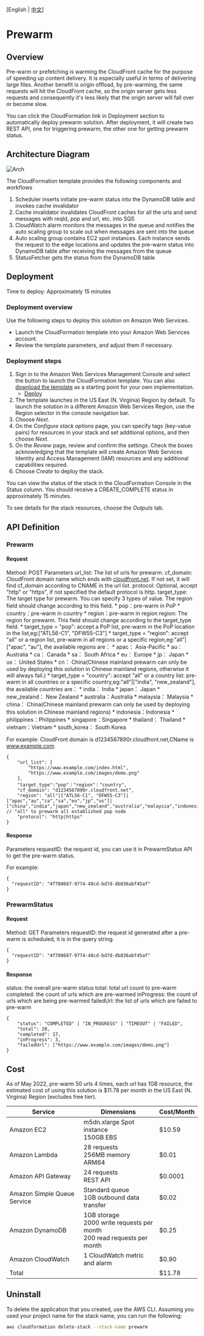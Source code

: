 [English | [中文](./README-cn.md)]

# Prewarm

## Overview

Pre-warm or prefetching is warming the CloudFront cache for the purpose of speeding up content delivery. It is especially useful in terms of delivering large files. Another benefit is origin offload, by pre-warming, the same requests will hit the CloudFront cache, so the origin server gets less requests and consequently it's less likely that the origin server will fall over or become slow.

You can click the CloudFormation link in Deployment section to automatically deploy prewarm solution. After deployment, it will create two REST API, one for triggering prewarm, the other one for getting prewarm status.

## Architecture Diagram

![Arch](./image/PrewarmAPI-arch.png)

The CloudFormation template provides the following components and workflows

1. Scheduler inserts initiate pre-warm status into the DynamoDB table and invokes cache invalidator
2. Cache invalidator invalidates CloudFront caches for all the urls and send messages with reqId, pop and url, etc. into SQS
3. CloudWatch alarm monitors the messages in the queue and notifies the auto scaling group to scale out when messages are sent into the queue
4. Auto scaling group contains EC2 spot instances. Each instance sends the request to the edge locations and updates the pre-warm status into DynamoDB table after receiving the messages from the queue 
5. StatusFetcher gets the status from the DynamoDB table


## Deployment

Time to deploy: Approximately 15 minutes

### Deployment overview

Use the following steps to deploy this solution on Amazon Web Services.

* Launch the CloudFormation template into your Amazon Web Services account.
* Review the template parameters, and adjust them if necessary.

### Deployment steps

1. Sign in to the Amazon Web Services Management Console and select the button to launch the CloudFormation template. You can also [download the template](https://aws-cloudfront-extensions-cff.s3.amazonaws.com/asset/prewarm/latest/PrewarmStack.template.json) as a starting point for your own implementation.
    * [Deploy](https://console.aws.amazon.com/cloudformation/home?region=us-east-1#/stacks/new?stackName=Prewarm&templateURL=https://aws-cloudfront-extensions-cff.s3.amazonaws.com/asset/prewarm/latest/PrewarmStack.template.json)
2. The template launches in the US East (N. Virginia) Region by default. To launch the solution in a different Amazon Web Services Region, use the Region selector in the console navigation bar.
3. Choose *Next*.
4. On the *Configure stack options* page, you can specify tags (key-value pairs) for resources in your stack and set additional options, and then choose *Next*.
5. On the *Review* page, review and confirm the settings. Check the boxes acknowledging that the template will create Amazon Web Services Identity and Access Management (IAM) resources and any additional capabilities required.
6. Choose *Create* to deploy the stack.

You can view the status of the stack in the CloudFormation Console in the Status column. You should receive a CREATE_COMPLETE status in approximately 15 minutes.

To see details for the stack resources, choose the *Outputs* tab.

## API Definition

### Prewarm

#### Request
Method: POST
Parameters
url_list: The list of urls for prewarm.
cf_domain: CloudFront domain name which ends with [cloudfront.net](http://cloudfront.net/). If not set, it will find cf_domain according to CNAME in the url list.
protocol: Optional, accept "http" or "https", if not specified the default protocol is http.
target_type: The target type for prewarm. You can specify 3 types of value. The region field should change according to this field.
    * pop：pre-warm in PoP
    * country：pre-warm in country
    * region：pre-warm in region
region: The region for prewarm. This field should change according to the target_type field.
    * target_type = "pop": accept a PoP list, pre-warm in the PoP location in the list,eg:["ATL56-C1", "DFW55-C3"]
    * target_type = "region": accept "all" or a region list, pre-warm in all regions or a specific region,eg:"all"|["apac", "au"], the available regions are：
      * apac： Asia-Pacific
      * au： Australia
      * ca： Canada
      * sa： South Africa
      * eu： Europe
      * jp： Japan
      * us： United States
      * cn： China(Chinese mainland prewarm can only be used by deploying this solution in Chinese mainland regions, otherwise it will always fail.)
    * target_type = "country": accept "all" or a country list: pre-warm in all countries or a specific country,eg:"all"|["india", "new_zealand"], the available countries are：
      * india： India
      * japan： Japan
      * new_zealand： New Zealand
      * australia：Australia
      * malaysia： Malaysia
      * china： China(Chinese mainland prewarm can only be used by deploying this solution in Chinese mainland regions)
      * indonesia：Indonesia
      * philippines：Philippines
      * singapore：Singapore
      * thailand： Thailand
      * vietnam：Vietnam
      * south_korea： South Korea


For example:
CloudFront domain is d1234567890r.cloudfront.net,CName is www.example.com.

```
{
    "url_list": [
        "https://www.example.com/index.html",
        "https://www.example.com/images/demo.png"
    ],
    "target_type":"pop"｜"region"｜"country",
    "cf_domain": "d1234567890r.cloudfront.net",
    "region": "all"|["ATL56-C1", "DFW55-C3"]|["apac","au","ca","sa","eu","jp","us"]|["china","india","japan","new_zealand","australia","malaysia","indonesia","philippines","singapore","thailand","vietnam","south_korea"], // "all" to prewarm all established pop node
    "protocol": "http|https"
}
```

#### Response

Parameters
requestID: the request id, you can use it in PrewarmStatus API to get the pre-warm status.

For example:

```
{
  "requestID": "4f780687-9774-48cd-bd7d-db836abf45af"
}
```

### PrewarmStatus

#### Request
Method: GET
Parameters
requestID: the request id generated after a pre-warm is scheduled, it is in the query string.

```
{
  "requestID": "4f780687-9774-48cd-bd7d-db836abf45af"
}
```

#### Response
status: the overall pre-warm status
total: total url count to pre-warm
completed: the count of urls which are pre-warmed
inProgress: the count of urls which are being pre-warmed
failedUrl: the list of urls which are failed to pre-warm

```
{
    "status": "COMPLETED" | "IN_PROGRESS" | "TIMEOUT" | "FAILED",
    "total": 20,
    "completed": 17,
    "inProgress": 3,
    "failedUrl": ["https://www.example.com/images/demo.png"]
}
```



## Cost
As of May 2022, pre-warm 50 urls 4 times, each url has 1GB resource, the estimated cost of using this solution is $11.78 per month in the US East (N. Virginia) Region (excludes free tier).

|  Service  | Dimensions | Cost/Month | 
|  ----  | ----  | ----  |  
| Amazon EC2 | m5dn.xlarge Spot instance<br>150GB EBS | $10.59 |
| Amazon Lambda | 28 requests<br>256MB memory<br>ARM64 | $0.01 |
| Amazon API Gateway | 24 requests<br>REST API | $0.0001 |
| Amazon Simple Queue Service | Standard queue<br>1GB outbound data transfer | $0.02 |
| Amazon DynamoDB | 1GB storage<br>2000 write requests per month<br>200 read requests per month | $0.25 |
| Amazon CloudWatch | 1 CloudWatch metric and alarm | $0.90 |
| Total |  | $11.78 |

## Uninstall

To delete the application that you created, use the AWS CLI. Assuming you used your project name for the stack name, you can run the following:

```bash
aws cloudformation delete-stack --stack-name prewarm
```

